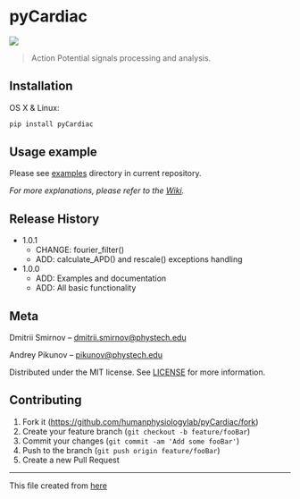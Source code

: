 # pyCardiac
<a href="https://pypi.org/project/pyCardiac/" alt="PyPI"><img src="https://img.shields.io/badge/PyPi-v1.0-blue.svg"></a>
> Action Potential signals processing and analysis.

## Installation

OS X & Linux:

```sh
pip install pyCardiac
```

## Usage example

Please see [examples](./examples) directory in current repository.

_For more explanations, please refer to the [Wiki][wiki]._


## Release History

* 1.0.1
    * CHANGE: fourier_filter()
    * ADD: calculate_APD() and rescale() exceptions handling
* 1.0.0
    * ADD: Examples and documentation
    * ADD: All basic functionality

## Meta

Dmitrii Smirnov – dmitrii.smirnov@phystech.edu

Andrey Pikunov – pikunov@phystech.edu

Distributed under the MIT license. See [LICENSE](./LICENSE) for more information.

## Contributing

1. Fork it (<https://github.com/humanphysiologylab/pyCardiac/fork>)
2. Create your feature branch (`git checkout -b feature/fooBar`)
3. Commit your changes (`git commit -am 'Add some fooBar'`)
4. Push to the branch (`git push origin feature/fooBar`)
5. Create a new Pull Request

---

This file created from [here][readme_template]

<!-- Markdown link & img dfn's -->
[wiki]: https://github.com/humanphysiologylab/pyCardiac/wiki
[readme_template]: https://dbader.org/blog/write-a-great-readme-for-your-github-project
